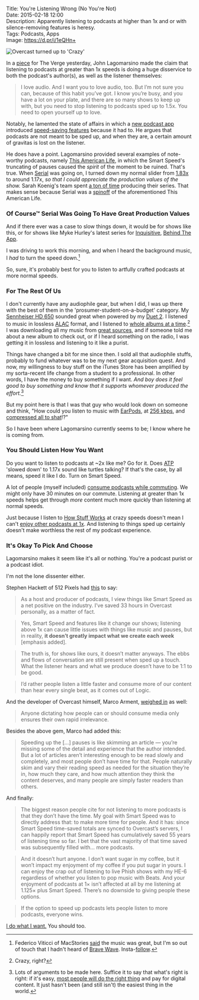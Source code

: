 Title: You're Listening Wrong (No You're Not)  
Date: 2015-02-18 12:00  
Description: Apparently listening to podcasts at higher than 1x and or with silence-removing features is heresy.  
Tags: Podcasts, Apps  
Image: https://d.pr/i/1eQHn+ 

![Overcast turned up to 'Crazy'][1]

In a [piece][2] for The Verge yesterday, John Lagomarsino made the claim that listening to podcasts at greater than 1x speeds is doing a huge disservice to both the podcast's author(s), as well as the listener themselves:

> I love audio. And I want you to love audio, too. But I’m not sure you can, because of this habit you’ve got. I know you’re busy, and you have a lot on your plate, and there are so many shows to keep up with, but you need to stop listening to podcasts sped up to 1.5x. You need to open yourself up to love.

Notably, he lamented the state of affairs in which a [new podcast app][3] introduced [speed-saving features][4] because it had to. He argues that podcasts are not meant to be sped up, and when they are, a certain amount of gravitas is lost on the listener.

He does have a point. Lagomarsino provided several examples of note-worthy podcasts, namely [This American Life][5], in which the Smart Speed's truncating of pauses caused the *spirit* of the moment to be ruined. That's true. When [Serial][6] was going on, I turned down my normal slider from [1.83x][7] to around 1.17x, *so that I could appreciate the production values of the show.* Sarah Koenig's team spent [a ton of time][8] producing their series. That makes sense because Serial was a [spinoff][9] of the aforementioned This American Life. 

### Of Course™ Serial Was Going To Have Great Production Values

And if there ever was a case to slow things down, it would be for shows like this, or for shows like Myke Hurley's latest series for [Inquisitive][10], [Behind The App][11].

I was driving to work this morning, and when I heard the background music, I *had* to turn the speed down.[^1]

So, sure, it's probably best for you to listen to artfully crafted podcasts at more normal speeds.

### For The Rest Of Us

I don't currently have any audiophile gear, but when I did, I was up there with the best of them in the 'prosumer-student-on-a-budget' category. My [Sennheiser HD 650][12] sounded great when powered by my [Duet 2][13]. I listened to music in lossless [ALAC][14] format, and I listened to [whole albums at a time][15].[^2] I was downloading all my music from [great sources][16], and if someone told me about a new album to check out, or if I heard something on the radio, I was getting it in lossless and listening to it like a purist.

Things have changed a bit for me since then. I sold all that audiophile stuffs, probably to fund whatever was to be my next gear acquisition quest. And now, my willingness to buy stuff on the iTunes Store has been amplified by my sorta-recent life change from a student to a professional. In other words, I have the money to buy something if I want. *And boy does it feel good to buy something and know that it supports whomever produced the effort.*[^3]

But my point here is that I was that guy who would look down on someone and think, "How could you listen to music with [EarPods][17], at [256 kbps][18], and [compressed all to shat][19]!?"

So I have been where Lagomarsino currently seems to be; I know where he is coming from. 

### You Should Listen How You Want

Do you want to listen to podcasts at ~2x like me? Go for it. Does [ATP][20] 'slowed down' to 1.17x sound like turtles talking? If that's the case, by all means, speed it like I do. Turn on Smart Speed. 

A lot of people (myself included) [consume podcasts while commuting][21]. We might only have 30 minutes on our commute. Listening at greater than 1x speeds helps get through *more* content much more quickly than listening at normal speeds.

Just because I listen to [How Stuff Works][22] at crazy speeds doesn't mean I can't [enjoy other podcasts at 1x][23]. And listening to things sped up certainly doesn't make worthless the rest of my podcast experience.

### It's Okay To Pick And Choose

Lagomarsino makes it seem like it's all or nothing. You're a podcast purist or a podcast idiot. 

I'm not the lone dissenter either.

Stephen Hackett of 512 Pixels had [this][24] to say:

> As a host and producer of podcasts, I view things like Smart Speed as a net positive on the industry. I’ve saved 33 hours in Overcast personally, as a matter of fact.

> Yes, Smart Speed and features like it change our shows; listening above 1x can cause little issues with things like music and pauses, but in reality, **it doesn’t greatly impact what we create each week** [emphasis added].

> The truth is, for shows like ours, it doesn’t matter anyways. The ebbs and flows of conversation are still present when sped up a touch. What the listener hears and what we produce doesn’t have to be 1:1 to be good.

> I’d rather people listen a little faster and consume more of our content than hear every single beat, as it comes out of Logic.

And the developer of Overcast himself, Marco Arment, [weighed in][25] as well:

> Anyone dictating how people can or should consume media only ensures their own rapid irrelevance.

Besides the above gem, Marco had added this:

> Speeding up the [...] pauses is like skimming an article — you’re missing some of the detail and experience that the author intended. But a lot of articles aren’t interesting enough to be read slowly and completely, and most people don’t have time for that. People naturally skim and vary their reading speed as needed for the situation they’re in, how much they care, and how much attention they think the content deserves, and many people are simply faster readers than others.

And finally:

> The biggest reason people cite for not listening to more podcasts is that they don’t have the time. My goal with Smart Speed was to directly address that: to make more time for people. And it has: since Smart Speed time-saved totals are synced to Overcast’s servers, I can happily report that Smart Speed has cumulatively saved 55 years of listening time so far. I bet that the vast majority of that time saved was subsequently filled with… more podcasts.

> And it doesn’t hurt anyone. I don’t want sugar in my coffee, but it won’t impact my enjoyment of my coffee if you put sugar in yours. I can enjoy the crap out of listening to live Phish shows with my HE-6 regardless of whether you listen to pop music with Beats. And your enjoyment of podcasts at 1× isn’t affected at all by me listening at 1.125× plus Smart Speed. There’s no downside to giving people these options.

> If the option to speed up podcasts lets people listen to more podcasts, everyone wins.

[I do what I want.][26] You should too.

[^1]: Federico Viticci of MacStories [said][a] the music was great, but I'm so out of touch that I hadn't heard of [Brave Wave][b]. Insta-[follow][c]. 
[^2]: Crazy, right?
[^3]: Lots of arguments to be made here. Suffice it to say that what's right is right: if it's easy, [most people will do the right thing][d] and pay for digital content. It just hasn't been (and still isn't) the easiest thing in the world.

[a]: http://www.macstories.net "Federico Viticci's blog, MacStories"
[b]: http://www.bravewave.net "The folks who did the music for Myke Hurley's 'Behind the App' series"
[c]: https://twitter.com/BraveWaveMusic "Folks behind the music in Myke Hurley's 'Behind the App' series"
[d]: http://www.pcmag.com/article2/0,2817,2396424,00.asp "PC Magazine: iTunes Match Ends Piracy As We Know It"

[1]: https://d.pr/i/1eQHn+ "Overcast turned up to 'Crazy'"
[2]: http://www.theverge.com/2015/2/17/8043077/stop-listening-to-podcasts-fast-speed "Piece that inspired this post"
[3]: http://overcast.fm "Overcast webapp"
[4]: http://www.marco.org/2014/07/16/overcast "Marco Arment's post introducing Overcast"
[5]: http://www.thisamericanlife.org/podcast "'This American Life' podcast"
[6]: http://serialpodcast.org/ "'Serial' podcast"
[7]: https://d.pr/i/aV1m+ "Normal listening speed in Overcast"
[8]: http://www.rollingstone.com/culture/features/sarah-koenig-on-serial-20141024 "Rolling Stone interviews Sarah Koenig of Serial"
[9]: http://www.thisamericanlife.org/about/serial "'Serial' podcast"
[10]: http://www.relay.fm/inquisitive/27 "Inquisitive podcast, episode 27"
[11]: http://www.extras.relay.fm/blog/2015/2/18/inquisitive-behind-the-app "'Behind the App' series of Inquisitive"
[12]: http://www.amazon.com/Sennheiser-HD-650-Headphones/dp/B00018MSNI?tag=theov0c-20 "My previous headphone pick, the Sennheiser HD 650, on Amazon"
[13]: http://www.amazon.com/Apogee-Duet-Audio-Interface-iPad/dp/B00BB2QBLI/ref=sr_1_1?tag=theov0c-20 "The Apogee Duet audio interface, on Amazon"
[14]: https://en.wikipedia.org/wiki/Apple_Lossless "Apple's proprietary lossless audio codec"
[15]: http://www.cnet.com/news/will-the-single-kill-the-album/ "Cnet piece on the rise of songs versus albums"
[16]: http://what.cd "Best place for hard-to-find audio"
[17]: http://www.engadget.com/2012/09/18/apple-earpods-review/ "Engadget reviews Apple's EarPods"
[18]: http://support.apple.com/en-us/HT201616 "Apple Support page entitled 'About iTunes Plus'"
[19]: http://www.npr.org/2009/12/31/122114058/the-loudness-wars-why-music-sounds-worse "NPR explains 'The Loudness War'"
[20]: http://atp.fm "Accidental Tech Podcast"
[21]: http://computer.howstuffworks.com/internet/basics/podcasting2.htm "Podcasting explained on 'How Stuff Works'"
[22]: http://www.howstuffworks.com/ "How Stuff Works"
[23]: https://d.pr/i/1bahR+ "Slowed-down speed for particular podcasts, like the 'Behind the App' series of Inquisitive"
[24]: http://www.512pixels.net/blog/2015/2/another-week-another-debate-about-podcasts "Stephen Hackett's response to The Verge article"
[25]: http://www.marco.org/2015/02/17/listen-to-podcasts-at-whatever-speed-you-want "Marco Arment defending how people want to listen to podcasts"
[26]: http://www.youtube.com/watch?v=YeiM3PpZ01Y "Cartman doing what he wants"